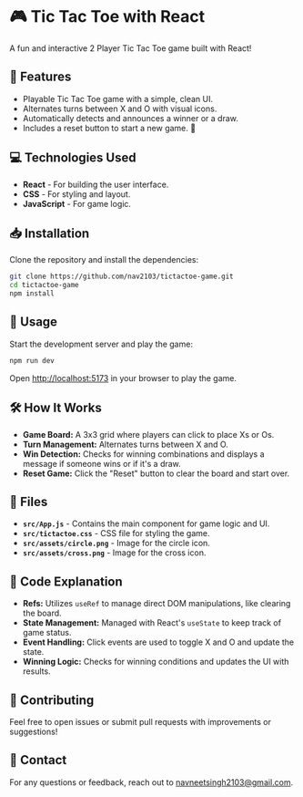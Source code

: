# 🎮 Tic Tac Toe with React

A fun and interactive 2 Player Tic Tac Toe game built with React!

## 🚀 Features

- Playable Tic Tac Toe game with a simple, clean UI.
- Alternates turns between X and O with visual icons.
- Automatically detects and announces a winner or a draw.
- Includes a reset button to start a new game. 🔄

## 💻 Technologies Used

- **React** - For building the user interface.
- **CSS** - For styling and layout.
- **JavaScript** - For game logic.

## 📥 Installation

Clone the repository and install the dependencies:

```bash
git clone https://github.com/nav2103/tictactoe-game.git
cd tictactoe-game
npm install
```

## 🚀 Usage

Start the development server and play the game:

```bash
npm run dev
```

Open [http://localhost:5173](http://localhost:5173) in your browser to play the game.

## 🛠️ How It Works

- **Game Board:** A 3x3 grid where players can click to place Xs or Os.
- **Turn Management:** Alternates turns between X and O.
- **Win Detection:** Checks for winning combinations and displays a message if someone wins or if it's a draw.
- **Reset Game:** Click the "Reset" button to clear the board and start over.

## 📁 Files

- **`src/App.js`** - Contains the main component for game logic and UI.
- **`src/tictactoe.css`** - CSS file for styling the game.
- **`src/assets/circle.png`** - Image for the circle icon.
- **`src/assets/cross.png`** - Image for the cross icon.

## 🧩 Code Explanation

- **Refs:** Utilizes `useRef` to manage direct DOM manipulations, like clearing the board.
- **State Management:** Managed with React's `useState` to keep track of game status.
- **Event Handling:** Click events are used to toggle X and O and update the state.
- **Winning Logic:** Checks for winning conditions and updates the UI with results.

## 🤝 Contributing

Feel free to open issues or submit pull requests with improvements or suggestions!

## 📧 Contact

For any questions or feedback, reach out to [navneetsingh2103@gmail.com](mailto:navneetsingh2103@gmail.com).

